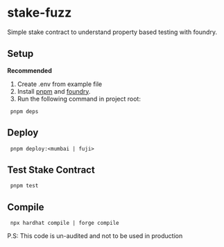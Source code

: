 # stake-fuzz

Simple stake contract to understand property based testing with foundry.

## Setup

**Recommended**

1. Create .env from example file
2. Install [pnpm](https://pnpm.io/installation)
   and [foundry](https://book.getfoundry.sh/getting-started/installation).
3. Run the following command in project root:

```shell
 pnpm deps
```

## Deploy

```shell
 pnpm deploy:<mumbai | fuji>
```

## Test Stake Contract

```shell
 pnpm test
```

## Compile

```shell
 npx hardhat compile | forge compile
```

P.S: This code is un-audited and not to be used in production
